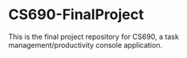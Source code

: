 # CS690-FinalProject
This is the final project repository for CS690, a task management/productivity console application.
